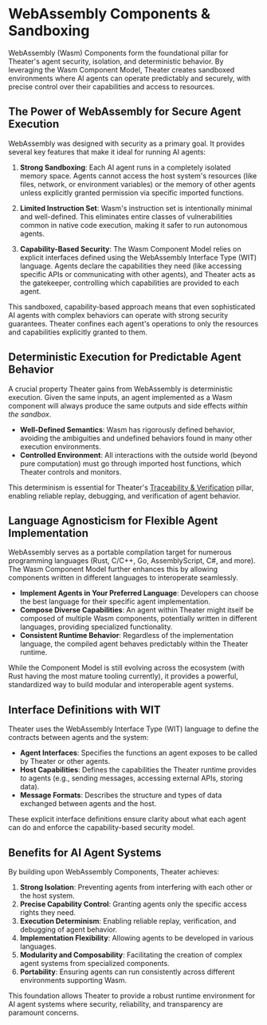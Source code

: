 # WebAssembly Components & Sandboxing

WebAssembly (Wasm) Components form the foundational pillar for Theater's agent security, isolation, and deterministic behavior. By leveraging the Wasm Component Model, Theater creates sandboxed environments where AI agents can operate predictably and securely, with precise control over their capabilities and access to resources.

## The Power of WebAssembly for Secure Agent Execution

WebAssembly was designed with security as a primary goal. It provides several key features that make it ideal for running AI agents:

1. **Strong Sandboxing**: Each AI agent runs in a completely isolated memory space. Agents cannot access the host system's resources (like files, network, or environment variables) or the memory of other agents unless explicitly granted permission via specific imported functions.

2. **Limited Instruction Set**: Wasm's instruction set is intentionally minimal and well-defined. This eliminates entire classes of vulnerabilities common in native code execution, making it safer to run autonomous agents.

3. **Capability-Based Security**: The Wasm Component Model relies on explicit interfaces defined using the WebAssembly Interface Type (WIT) language. Agents declare the capabilities they need (like accessing specific APIs or communicating with other agents), and Theater acts as the gatekeeper, controlling which capabilities are provided to each agent.

This sandboxed, capability-based approach means that even sophisticated AI agents with complex behaviors can operate with strong security guarantees. Theater confines each agent's operations to only the resources and capabilities explicitly granted to them.

## Deterministic Execution for Predictable Agent Behavior

A crucial property Theater gains from WebAssembly is deterministic execution. Given the same inputs, an agent implemented as a Wasm component will always produce the same outputs and side effects *within the sandbox*.

- **Well-Defined Semantics**: Wasm has rigorously defined behavior, avoiding the ambiguities and undefined behaviors found in many other execution environments.
- **Controlled Environment**: All interactions with the outside world (beyond pure computation) must go through imported host functions, which Theater controls and monitors.

This determinism is essential for Theater's [Traceability & Verification](./traceability.md) pillar, enabling reliable replay, debugging, and verification of agent behavior.

## Language Agnosticism for Flexible Agent Implementation

WebAssembly serves as a portable compilation target for numerous programming languages (Rust, C/C++, Go, AssemblyScript, C#, and more). The Wasm Component Model further enhances this by allowing components written in different languages to interoperate seamlessly.

- **Implement Agents in Your Preferred Language**: Developers can choose the best language for their specific agent implementation.
- **Compose Diverse Capabilities**: An agent within Theater might itself be composed of multiple Wasm components, potentially written in different languages, providing specialized functionality.
- **Consistent Runtime Behavior**: Regardless of the implementation language, the compiled agent behaves predictably within the Theater runtime.

While the Component Model is still evolving across the ecosystem (with Rust having the most mature tooling currently), it provides a powerful, standardized way to build modular and interoperable agent systems.

## Interface Definitions with WIT

Theater uses the WebAssembly Interface Type (WIT) language to define the contracts between agents and the system:

- **Agent Interfaces**: Specifies the functions an agent exposes to be called by Theater or other agents.
- **Host Capabilities**: Defines the capabilities the Theater runtime provides *to* agents (e.g., sending messages, accessing external APIs, storing data).
- **Message Formats**: Describes the structure and types of data exchanged between agents and the host.

These explicit interface definitions ensure clarity about what each agent can do and enforce the capability-based security model.

## Benefits for AI Agent Systems

By building upon WebAssembly Components, Theater achieves:

1. **Strong Isolation**: Preventing agents from interfering with each other or the host system.
2. **Precise Capability Control**: Granting agents only the specific access rights they need.
3. **Execution Determinism**: Enabling reliable replay, verification, and debugging of agent behavior.
4. **Implementation Flexibility**: Allowing agents to be developed in various languages.
5. **Modularity and Composability**: Facilitating the creation of complex agent systems from specialized components.
6. **Portability**: Ensuring agents can run consistently across different environments supporting Wasm.

This foundation allows Theater to provide a robust runtime environment for AI agent systems where security, reliability, and transparency are paramount concerns.
